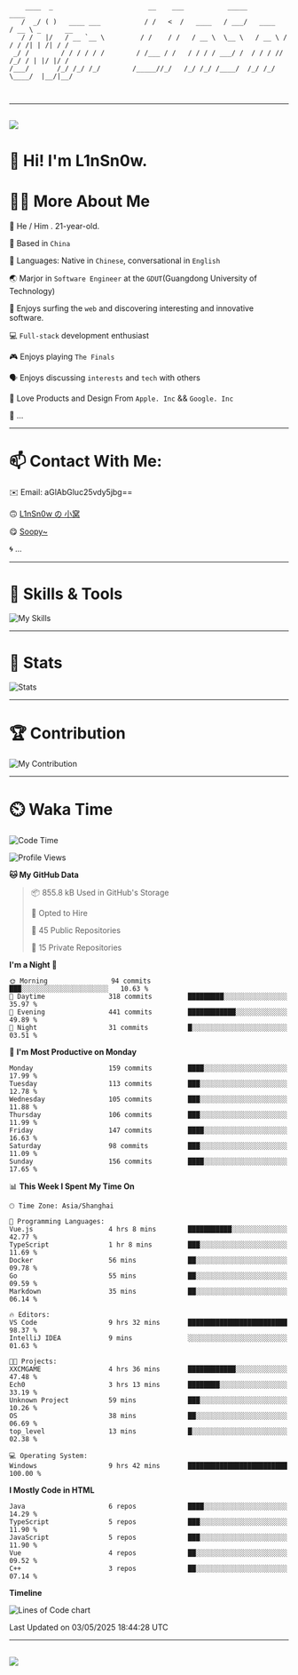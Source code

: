 ```

    ____  _                        __    ___           _____           ____           
   /  _/ ( )   ____ ___           / /   <  /   ____   / ___/   ____   / __ \ _      __
   / /   |/   / __ `__ \         / /    / /   / __ \  \__ \   / __ \ / / / /| | /| / /
 _/ /        / / / / / /        / /___ / /   / / / / ___/ /  / / / // /_/ / | |/ |/ / 
/___/       /_/ /_/ /_/        /_____//_/   /_/ /_/ /____/  /_/ /_/ \____/  |__/|__/  
                                                                                      
                                          

```

---

##
![](https://raw.githubusercontent.com/lin-snow/lin-snow/output/github-contribution-grid-snake-dark.svg)

# 👋 Hi! I'm L1nSn0w.

# 👨‍💻 More About Me

🤠 He / Him . 21-year-old.

🎈 Based in `China`
  
🤔 Languages: Native in `Chinese`, conversational in `English`

🌏 Marjor in `Software Engineer` at the `GDUT`(Guangdong University of Technology)

🛟 Enjoys surfing the `web` and discovering interesting and innovative software.

💻 `Full-stack` development enthusiast

🎮 Enjoys playing `The Finals`

🗣️ Enjoys discussing `interests` and `tech` with others

👾 Love Products and Design From `Apple. Inc` && `Google. Inc`  

🤪 ...

---

# 📫 Contact With Me:

✉️ Email: aGlAbGluc25vdy5jbg==

🙃 [L1nSn0w の 小窝](https://linsnow.cn)

😋 [Soopy~](https://soopy.cn)

🌀 ...

---

# 🔮 Skills & Tools

![My Skills](/assets/skillicons.svg)

---

# 🍟 Stats

![Stats](https://github-profile-trophy.vercel.app/?username=lin-snow&theme=nord&no-frame=true&column=9)

<!-- <div style="text-align: center;">
    <a href="https://github.com/lin-snow">
        <img align="center" src="https://githubstat.linsnow.cn/api/top-langs/?username=lin-snow&layout=donut&langs_count=8" />
    </a>
    <a href="https://github.com/lin-snow">
        <img align="center" src="https://githubstat.linsnow.cn/api?username=lin-snow&count_private=true&show_icons=true&theme=default&show=reviews,discussions_started,discussions_answered,prs_merged,prs_merged_percentage" />
    </a>
</div> -->

---

# 🏆 Contribution

![My Contribution](https://activitygraph.linsnow.cn/graph?username=lin-snow&theme=github-compact&days=30)

---

# ⏲️ Waka Time

<!--START_SECTION:waka-->
![Code Time](http://img.shields.io/badge/Code%20Time-720%20hrs%2056%20mins-blue)

![Profile Views](http://img.shields.io/badge/Profile%20Views-3-blue)

**🐱 My GitHub Data** 

> 📦 855.8 kB Used in GitHub's Storage 
 > 
> 💼 Opted to Hire
 > 
> 📜 45 Public Repositories 
 > 
> 🔑 15 Private Repositories 
 > 
**I'm a Night 🦉** 

```text
🌞 Morning                94 commits          ███░░░░░░░░░░░░░░░░░░░░░░   10.63 % 
🌆 Daytime                318 commits         █████████░░░░░░░░░░░░░░░░   35.97 % 
🌃 Evening                441 commits         ████████████░░░░░░░░░░░░░   49.89 % 
🌙 Night                  31 commits          █░░░░░░░░░░░░░░░░░░░░░░░░   03.51 % 
```
📅 **I'm Most Productive on Monday** 

```text
Monday                   159 commits         ████░░░░░░░░░░░░░░░░░░░░░   17.99 % 
Tuesday                  113 commits         ███░░░░░░░░░░░░░░░░░░░░░░   12.78 % 
Wednesday                105 commits         ███░░░░░░░░░░░░░░░░░░░░░░   11.88 % 
Thursday                 106 commits         ███░░░░░░░░░░░░░░░░░░░░░░   11.99 % 
Friday                   147 commits         ████░░░░░░░░░░░░░░░░░░░░░   16.63 % 
Saturday                 98 commits          ███░░░░░░░░░░░░░░░░░░░░░░   11.09 % 
Sunday                   156 commits         ████░░░░░░░░░░░░░░░░░░░░░   17.65 % 
```


📊 **This Week I Spent My Time On** 

```text
🕑︎ Time Zone: Asia/Shanghai

💬 Programming Languages: 
Vue.js                   4 hrs 8 mins        ███████████░░░░░░░░░░░░░░   42.77 % 
TypeScript               1 hr 8 mins         ███░░░░░░░░░░░░░░░░░░░░░░   11.69 % 
Docker                   56 mins             ██░░░░░░░░░░░░░░░░░░░░░░░   09.78 % 
Go                       55 mins             ██░░░░░░░░░░░░░░░░░░░░░░░   09.59 % 
Markdown                 35 mins             ██░░░░░░░░░░░░░░░░░░░░░░░   06.14 % 

🔥 Editors: 
VS Code                  9 hrs 32 mins       █████████████████████████   98.37 % 
IntelliJ IDEA            9 mins              ░░░░░░░░░░░░░░░░░░░░░░░░░   01.63 % 

🐱‍💻 Projects: 
XXCMGAME                 4 hrs 36 mins       ████████████░░░░░░░░░░░░░   47.48 % 
Ech0                     3 hrs 13 mins       ████████░░░░░░░░░░░░░░░░░   33.19 % 
Unknown Project          59 mins             ███░░░░░░░░░░░░░░░░░░░░░░   10.26 % 
OS                       38 mins             ██░░░░░░░░░░░░░░░░░░░░░░░   06.69 % 
top_level                13 mins             █░░░░░░░░░░░░░░░░░░░░░░░░   02.38 % 

💻 Operating System: 
Windows                  9 hrs 42 mins       █████████████████████████   100.00 % 
```

**I Mostly Code in HTML** 

```text
Java                     6 repos             ████░░░░░░░░░░░░░░░░░░░░░   14.29 % 
TypeScript               5 repos             ███░░░░░░░░░░░░░░░░░░░░░░   11.90 % 
JavaScript               5 repos             ███░░░░░░░░░░░░░░░░░░░░░░   11.90 % 
Vue                      4 repos             ██░░░░░░░░░░░░░░░░░░░░░░░   09.52 % 
C++                      3 repos             ██░░░░░░░░░░░░░░░░░░░░░░░   07.14 % 
```



**Timeline**

![Lines of Code chart](https://raw.githubusercontent.com/lin-snow/lin-snow/main/assets/bar_graph.png)


 Last Updated on 03/05/2025 18:44:28 UTC
<!--END_SECTION:waka-->



---
##
![](./profile-3d-contrib/profile-night-rainbow.svg)
